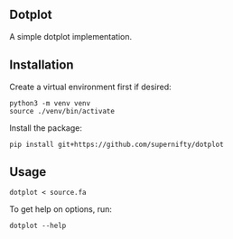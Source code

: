 
## Dotplot

A simple dotplot implementation.

## Installation

Create a virtual environment first if desired:
```
python3 -m venv venv
source ./venv/bin/activate
```

Install the package:
```
pip install git+https://github.com/supernifty/dotplot
```

## Usage
```
dotplot < source.fa
```

To get help on options, run:
```
dotplot --help
```
